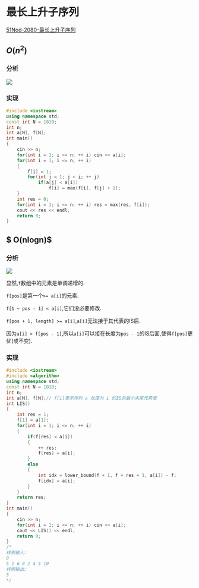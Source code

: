 # 最长上升子序列

[51Nod-2080-最长上升子序列](https://vjudge.net/problem/51Nod-2080)

## $O(n^2)$

### 分析

![](/img/0041.bmp)

### 实现

```cpp
#include <iostream>
using namespace std;
const int N = 1010;
int n;
int a[N], f[N];
int main()
{
    cin >> n;
    for(int i = 1; i <= n; ++ i) cin >> a[i];
    for(int i = 1; i <= n; ++ i)
    {
        f[i] = 1;
        for(int j = 1; j < i; ++ j)
            if(a[j] < a[i])
                f[i] = max(f[i], f[j] + 1);
    }
    int res = 0;
    for(int i = 1; i <= n; ++ i) res = max(res, f[i]);
    cout << res << endl;
    return 0;
}
```

## $ O(nlogn)$

### 分析

![](/img/0008.gif)

显然,`f`数组中的元素是单调递增的.

`f[pos]`是第一个`>= a[i]`的元素.

`f[1 ~ pos - 1] < a[i]`,它们没必要修改.

`f[pos + 1, length] >= a[i]`,`a[i]`无法接于其代表的IS后.

因为`a[i] > f[pos - 1]`,所以`a[i]`可以接在长度为`pos - 1`的IS后面,使得`f[pos]`更优(或不变).

### 实现

```cpp
#include <iostream>
#include <algorithm>
using namespace std;
const int N = 1010;
int n;
int a[N], f[N];// f[i]表示序列 a 长度为 i 的IS的最小末尾元素值
int LIS()
{
    int res = 1;
    f[1] = a[1];
    for(int i = 1; i <= n; ++ i)
    {
        if(f[res] < a[i])
        {
            ++ res;
            f[res] = a[i];
        }
        else
        {
            int idx = lower_bound(f + 1, f + res + 1, a[i]) - f;
            f[idx] = a[i];
        }
    }
    return res;
}
int main()
{
    cin >> n;
    for(int i = 1; i <= n; ++ i) cin >> a[i];
    cout << LIS() << endl;
    return 0;
}
/* 
样例输入:
8
5 1 6 8 2 4 5 10
样例输出:
5
*/
```


